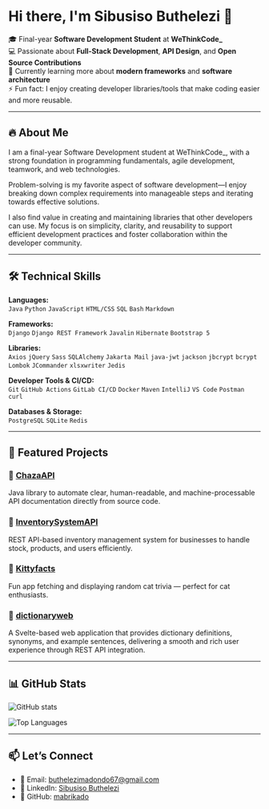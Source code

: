# Hi there, I'm Sibusiso Buthelezi 👋  

🎓 Final-year **Software Development Student** at **WeThinkCode_**  
💻 Passionate about **Full-Stack Development**, **API Design**, and **Open Source Contributions**  
🌱 Currently learning more about **modern frameworks** and **software architecture**  
⚡ Fun fact: I enjoy creating developer libraries/tools that make coding easier and more reusable.  

---

## 🔥 About Me  
I am a final-year Software Development student at WeThinkCode_, with a strong foundation in programming fundamentals, agile development, teamwork, and web technologies.  

Problem-solving is my favorite aspect of software development—I enjoy breaking down complex requirements into manageable steps and iterating towards effective solutions.  

I also find value in creating and maintaining libraries that other developers can use. My focus is on simplicity, clarity, and reusability to support efficient development practices and foster collaboration within the developer community.  

---

## 🛠️ Technical Skills  

**Languages:**  
`Java` `Python` `JavaScript` `HTML/CSS` `SQL` `Bash` `Markdown`  

**Frameworks:**  
`Django` `Django REST Framework` `Javalin` `Hibernate` `Bootstrap 5`  

**Libraries:**  
`Axios` `jQuery` `Sass` `SQLAlchemy` `Jakarta Mail` `java-jwt` `jackson` `jbcrypt` `bcrypt` `Lombok` `JCommander` `xlsxwriter` `Jedis`  

**Developer Tools & CI/CD:**  
`Git` `GitHub Actions` `GitLab CI/CD` `Docker` `Maven` `IntelliJ` `VS Code` `Postman` `curl`  

**Databases & Storage:**  
`PostgreSQL` `SQLite` `Redis`  

---

## 📂 Featured Projects  

### 🔹 [ChazaAPI](https://github.com/mabrikado/ChazaAPI)  
Java library to automate clear, human-readable, and machine-processable API documentation directly from source code.  

### 🔹 [InventorySystemAPI](https://github.com/mabrikado/InventorySystemAPI)  
REST API-based inventory management system for businesses to handle stock, products, and users efficiently.  

### 🔹 [Kittyfacts](https://github.com/mabrikado/kittyfacts)  
Fun app fetching and displaying random cat trivia — perfect for cat enthusiasts.  

### 🔹 [dictionaryweb](https://github.com/mabrikado/dictionaryweb)  
A Svelte-based web application that provides dictionary definitions, synonyms, and example sentences, delivering a smooth and rich user experience through REST API integration.

---

## 📊 GitHub Stats  

![GitHub stats](https://github-readme-stats.vercel.app/api?username=mabrikado&show_icons=true&theme=tokyonight)  

![Top Languages](https://github-readme-stats.vercel.app/api/top-langs/?username=mabrikado&layout=compact&theme=tokyonight)  

---

## 📫 Let’s Connect  

- 📧 Email: [buthelezimadondo67@gmail.com](mailto:buthelezimadondo67@gmail.com)  
- 💼 LinkedIn: [Sibusiso Buthelezi](https://www.linkedin.com/in/sibusiso-buthelezi-967903328/)  
- 🐙 GitHub: [mabrikado](https://github.com/mabrikado)  

